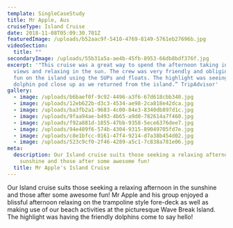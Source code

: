 ```yaml
---
template: SingleCaseStudy
title: Mr Apple, Aus
cruiseType: Island Cruise
date: 2018-11-08T05:09:30.701Z
featuredImage: /uploads/b52aac9f-5410-4769-8149-5761eb27696b.jpg
videoSection:
  title: ""
secondaryImage: /uploads/55b31a5a-ae4b-45fb-8953-66db8bdf376f.jpg
excerpt: '"This cruise was a great way to spend the afternoon taking in the
  views and relaxing in the sun. The crew was very friendly and obliging. It was
  fun on the island using the SUPs and floats. The highlight was seeing a
  dolphin pod close up as we returned from the island.” TripAdvisor'
gallery:
  - image: /uploads/b6baef0f-9c92-4496-a3f6-67d618cbb340.jpg
  - image: /uploads/12eb622b-d3c3-4534-ae98-2ca818e42dca.jpg
  - image: /uploads/ba3fb2a1-9683-4c00-84e3-8340db897d1c.jpg
  - image: /uploads/9faa94ae-b493-4b65-a9d0-782614a7f460.jpg
  - image: /uploads/f92a881d-1855-47bb-9358-5ece6376dee7.jpg
  - image: /uploads/94e489f6-574b-4304-9315-89049705fd7e.jpg
  - image: /uploads/c8e1bfcc-0161-47f4-9214-d7a38b454d02.jpg
  - image: /uploads/523c9cf0-2f46-4289-a5c1-7c838a781e06.jpg
meta:
  description: Our Island cruise suits those seeking a relaxing afternoon in the
    sunshine and those after some awesome fun!
  title: Mr Apple's Island Cruise
---
```

Our Island cruise suits those seeking a relaxing afternoon in the sunshine and those after some awesome fun! Mr Apple and his group enjoyed a blissful afternoon relaxing on the trampoline style fore-deck as well as making use of our beach activities at the picturesque Wave Break Island. The highlight was having the friendly dolphins come to say hello!
